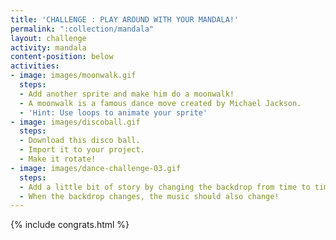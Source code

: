 ```yaml
---
title: 'CHALLENGE : PLAY AROUND WITH YOUR MANDALA!'
permalink: ":collection/mandala"
layout: challenge
activity: mandala
content-position: below
activities:
- image: images/moonwalk.gif
  steps:
  - Add another sprite and make him do a moonwalk!
  - A moonwalk is a famous dance move created by Michael Jackson.
  - 'Hint: Use loops to animate your sprite'
- image: images/discoball.gif
  steps:
  - Download this disco ball.
  - Import it to your project.
  - Make it rotate!
- image: images/dance-challenge-03.gif
  steps:
  - Add a little bit of story by changing the backdrop from time to time.
  - When the backdrop changes, the music should also change!
---
```


{% include congrats.html %}
